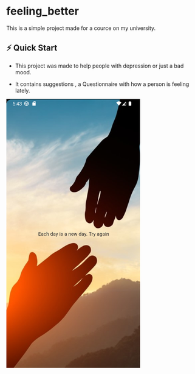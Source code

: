 # feeling_better

This is a simple project made for a cource on my university.

<h2>⚡️ Quick Start</h2>

- This project was made to help people with depression or just a bad mood.

- It contains suggestions , a Questionnaire with how a person is feeling lately.

![Alt text](Screenshot_4.png)
